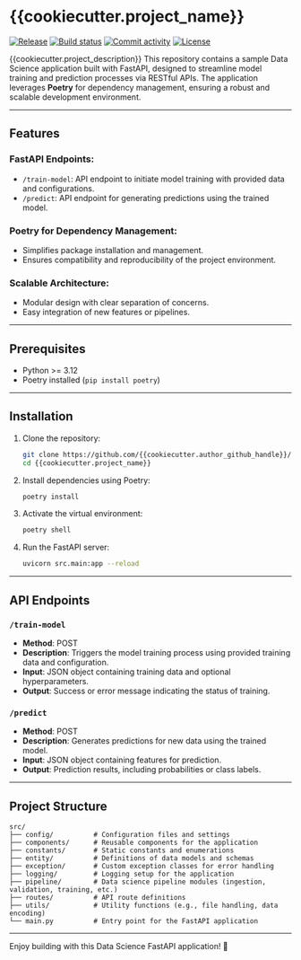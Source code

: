 # {{cookiecutter.project_name}}

[![Release](https://img.shields.io/github/v/release/{{cookiecutter.author_github_handle}}/{{cookiecutter.project_name}})](https://img.shields.io/github/v/release/{{cookiecutter.author_github_handle}}/{{cookiecutter.project_name}})
[![Build status](https://img.shields.io/github/actions/workflow/status/{{cookiecutter.author_github_handle}}/{{cookiecutter.project_name}}/main.yml?branch=main)](https://github.com/{{cookiecutter.author_github_handle}}/{{cookiecutter.project_name}}/actions/workflows/main.yml?query=branch%3Amain)
[![Commit activity](https://img.shields.io/github/commit-activity/m/{{cookiecutter.author_github_handle}}/{{cookiecutter.project_name}})](https://img.shields.io/github/commit-activity/m/{{cookiecutter.author_github_handle}}/{{cookiecutter.project_name}})
[![License](https://img.shields.io/github/license/{{cookiecutter.author_github_handle}}/{{cookiecutter.project_name}})](https://img.shields.io/github/license/{{cookiecutter.author_github_handle}}/{{cookiecutter.project_name}})


{{cookiecutter.project_description}}
This repository contains a sample Data Science application built with FastAPI, designed to streamline model training and prediction processes via RESTful APIs. The application leverages **Poetry** for dependency management, ensuring a robust and scalable development environment.

---

## Features

### FastAPI Endpoints:
  - `/train-model`: API endpoint to initiate model training with provided data and configurations.
  - `/predict`: API endpoint for generating predictions using the trained model.

### Poetry for Dependency Management:
  - Simplifies package installation and management.
  - Ensures compatibility and reproducibility of the project environment.

### Scalable Architecture:
  - Modular design with clear separation of concerns.
  - Easy integration of new features or pipelines.

---

## Prerequisites

- Python >= 3.12
- Poetry installed (`pip install poetry`)

---

## Installation

1. Clone the repository:

    ```bash
    git clone https://github.com/{{cookiecutter.author_github_handle}}/{{cookiecutter.project_name}}.git
    cd {{cookiecutter.project_name}}
    ```

2. Install dependencies using Poetry:

    ```bash
    poetry install
    ```

3. Activate the virtual environment:

    ```bash
    poetry shell
    ```

4. Run the FastAPI server:

    ```bash
    uvicorn src.main:app --reload
    ```

---

## API Endpoints

### `/train-model`
- **Method**: POST  
- **Description**: Triggers the model training process using provided training data and configuration.  
- **Input**: JSON object containing training data and optional hyperparameters.  
- **Output**: Success or error message indicating the status of training.

### `/predict`
- **Method**: POST  
- **Description**: Generates predictions for new data using the trained model.  
- **Input**: JSON object containing features for prediction.  
- **Output**: Prediction results, including probabilities or class labels.

---

## Project Structure

```plaintext
src/
├── config/          # Configuration files and settings
├── components/      # Reusable components for the application
├── constants/       # Static constants and enumerations
├── entity/          # Definitions of data models and schemas
├── exception/       # Custom exception classes for error handling
├── logging/         # Logging setup for the application
├── pipeline/        # Data science pipeline modules (ingestion, validation, training, etc.)
├── routes/          # API route definitions
├── utils/           # Utility functions (e.g., file handling, data encoding)
└── main.py          # Entry point for the FastAPI application
```

---

Enjoy building with this Data Science FastAPI application! 🚀